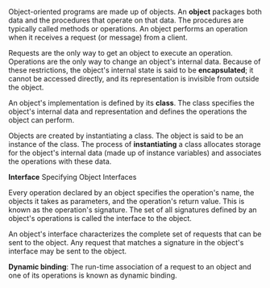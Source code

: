 Object-oriented programs are made up of objects. An **object** packages both data and
the procedures that operate on that data. The procedures are typically called methods
or operations. An object performs an operation when it receives a request (or message)
from a client.

Requests are the only way to get an object to execute an operation. Operations are
the only way to change an object's internal data. Because of these restrictions, the
object's internal state is said to be **encapsulated**; it cannot be accessed directly, and its
representation is invisible from outside the object.

An object's implementation is defined by its **class**. The class specifies the object's internal data and
representation and defines the operations the object can perform. 

Objects are created by instantiating a class. The object is said to be an instance of the
class. The process of **instantiating** a class allocates storage for the object's internal data
(made up of instance variables) and associates the operations with these data.

**Interface**
Specifying Object Interfaces

Every operation declared by an object specifies the operation's name, the objects it
takes as parameters, and the operation's return value. This is known as the operation's
signature. The set of all signatures defined by an object's operations is called the
interface to the object. 

An object's interface characterizes the complete set of requests
that can be sent to the object. Any request that matches a signature in the object's
interface may be sent to the object.

**Dynamic binding**:
The run-time association of a request to an object and one of its operations is known as
dynamic binding.
